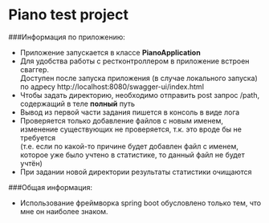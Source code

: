 # Piano test project

###Информация по приложению:
- Приложение запускается в классе **PianoApplication** 
- Для удобства работы с рестконтроллером в приложение встроен сваггер. <br>
Доступен после запуска приложения (в случае локального запуска) по адресу http://localhost:8080/swagger-ui/index.html
- Чтобы задать директорию, необходимо отправить post запрос /path, содержащий в теле **полный** путь
- Вывод из первой части задания пишется в консоль в виде лога
- Проверяется только добавление файлов с новым именем, изменение существующих не проверяется, т.к. это вроде бы не требуется <br>
(т.е. если по какой-то причине будет добавлен файл с именем, которое уже было учтено в статистике, то данный файл не будет учтён)
- При задании новой директории результаты статистики очищаются

###Общая информация:
- Использование фреймворка spring boot обусловлено только тем, что мне он наиболее знаком.
